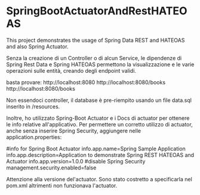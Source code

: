 # SpringBootActuatorAndRestHATEOAS
This project demonstrates the usage of Spring Data REST and HATEOAS and also Spring Actuator.

Senza la creazione di un Controller o di alcun Service, le dipendenze di Spring Rest Data e Spring HATEOAS permettono la visualizzazione e le varie operazioni sulle entità, creando degli endpoint validi.

basta provare:
http://localhost:8080
http://localhost:8080/books
http://localhost:8080/books

Non essendoci controller, il database è pre-riempito usando un file data.sql inserito in /resources.

Inoltre, ho utilizzato Spring-Boot Actuator e i Docs di actuator per ottenere le info relative all'applicativo.
Per permettere un corretto utilizzo di actuator, anche senza inserire Spring Security, aggiungere nelle application.properties:

#info for Spring Boot Actuator
info.app.name=Spring Sample Application
info.app.description=Application to demonstrate Spring REST HATEOAS and Actuator
info.app.version=1.0.0
#disable Spring Security
management.security.enabled=false 

Attenzione alla versione del'actuator. Sono stato costretto a specificarla nel pom.xml altrimenti non funzionava l'actuator.
